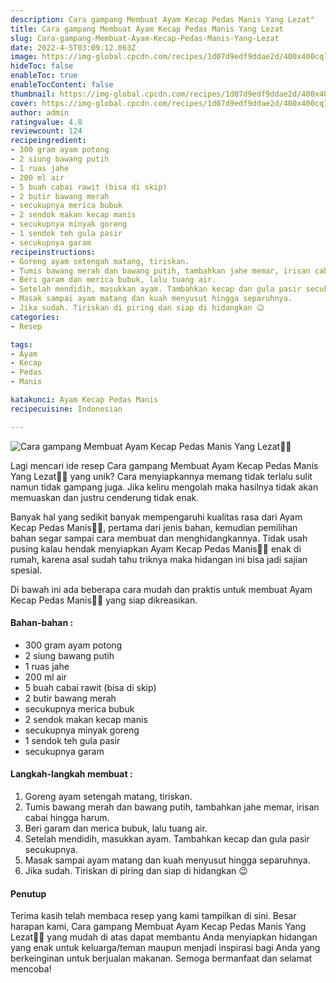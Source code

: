 ```yaml
---
description: Cara gampang Membuat Ayam Kecap Pedas Manis Yang Lezat"
title: Cara gampang Membuat Ayam Kecap Pedas Manis Yang Lezat
slug: Cara-gampang-Membuat-Ayam-Kecap-Pedas-Manis-Yang-Lezat
date: 2022-4-5T03:09:12.063Z
image: https://img-global.cpcdn.com/recipes/1d07d9edf9ddae2d/400x400cq70/photo.jpg
hideToc: false
enableToc: true
enableTocContent: false
thumbnail: https://img-global.cpcdn.com/recipes/1d07d9edf9ddae2d/400x400cq70/photo.jpg
cover: https://img-global.cpcdn.com/recipes/1d07d9edf9ddae2d/400x400cq70/photo.jpg
author: admin
ratingvalue: 4.8
reviewcount: 124
recipeingredient:
- 300 gram ayam potong
- 2 siung bawang putih
- 1 ruas jahe
- 200 ml air
- 5 buah cabai rawit (bisa di skip)
- 2 butir bawang merah
- secukupnya merica bubuk
- 2 sendok makan kecap manis
- secukupnya minyak goreng
- 1 sendok teh gula pasir
- secukupnya garam
recipeinstructions:
- Goreng ayam setengah matang, tiriskan.
- Tumis bawang merah dan bawang putih, tambahkan jahe memar, irisan cabai hingga harum.
- Beri garam dan merica bubuk, lalu tuang air.
- Setelah mendidih, masukkan ayam. Tambahkan kecap dan gula pasir secukupnya.
- Masak sampai ayam matang dan kuah menyusut hingga separuhnya.
- Jika sudah. Tiriskan di piring dan siap di hidangkan 😉
categories:
- Resep

tags:
- Ayam
- Kecap
- Pedas
- Manis

katakunci: Ayam Kecap Pedas Manis
recipecuisine: Indonesian

---
```


![Cara gampang Membuat Ayam Kecap Pedas Manis Yang Lezat👩‍🍳](https://img-global.cpcdn.com/recipes/1d07d9edf9ddae2d/400x400cq70/photo.jpg)

Lagi mencari ide resep Cara gampang Membuat Ayam Kecap Pedas Manis Yang Lezat👩‍🍳 yang unik? Cara menyiapkannya memang tidak terlalu sulit namun tidak gampang juga. Jika keliru mengolah maka hasilnya tidak akan memuaskan dan justru cenderung tidak enak.

Banyak hal yang sedikit banyak mempengaruhi kualitas rasa dari Ayam Kecap Pedas Manis👩‍🍳, pertama dari jenis bahan, kemudian pemilihan bahan segar sampai cara membuat dan menghidangkannya. Tidak usah pusing kalau hendak menyiapkan Ayam Kecap Pedas Manis👩‍🍳 enak di rumah, karena asal sudah tahu triknya maka hidangan ini bisa jadi sajian spesial.

Di bawah ini ada beberapa cara mudah dan praktis untuk membuat Ayam Kecap Pedas Manis👩‍🍳 yang siap dikreasikan.

<!--inarticleads1-->

#### Bahan-bahan :

- 300 gram ayam potong
- 2 siung bawang putih
- 1 ruas jahe
- 200 ml air
- 5 buah cabai rawit (bisa di skip)
- 2 butir bawang merah
- secukupnya merica bubuk
- 2 sendok makan kecap manis
- secukupnya minyak goreng
- 1 sendok teh gula pasir
- secukupnya garam

<!--inarticleads2-->

#### Langkah-langkah membuat :

1. Goreng ayam setengah matang, tiriskan.
1. Tumis bawang merah dan bawang putih, tambahkan jahe memar, irisan cabai hingga harum.
1. Beri garam dan merica bubuk, lalu tuang air.
1. Setelah mendidih, masukkan ayam. Tambahkan kecap dan gula pasir secukupnya.
1. Masak sampai ayam matang dan kuah menyusut hingga separuhnya.
1. Jika sudah. Tiriskan di piring dan siap di hidangkan 😉

#### Penutup

Terima kasih telah membaca resep yang kami tampilkan di sini. Besar harapan kami, Cara gampang Membuat Ayam Kecap Pedas Manis Yang Lezat👩‍🍳 yang mudah di atas dapat membantu Anda menyiapkan hidangan yang enak untuk keluarga/teman maupun menjadi inspirasi bagi Anda yang berkeinginan untuk berjualan makanan. Semoga bermanfaat dan selamat mencoba!
